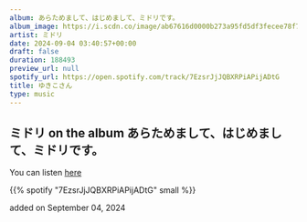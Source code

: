 ```yaml
---
album: あらためまして、はじめまして、ミドリです。
album_image: https://i.scdn.co/image/ab67616d0000b273a95fd5df3fecee78f771111c
artist: ミドリ
date: 2024-09-04 03:40:57+00:00
draft: false
duration: 188493
preview_url: null
spotify_url: https://open.spotify.com/track/7EzsrJjJQBXRPiAPijADtG
title: ゆきこさん
type: music
---
```



## ミドリ on the album あらためまして、はじめまして、ミドリです。

You can listen [here](https://open.spotify.com/track/7EzsrJjJQBXRPiAPijADtG)

{{% spotify "7EzsrJjJQBXRPiAPijADtG" small %}}

added on September 04, 2024